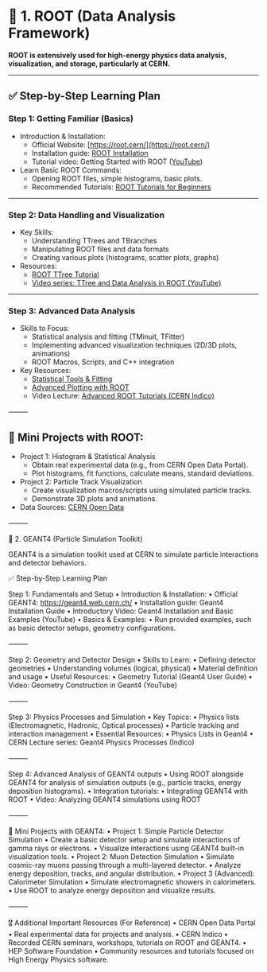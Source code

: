 # 🌳 1. ROOT (Data Analysis Framework)

**ROOT is extensively used for high-energy physics data analysis, visualization, and storage, particularly at CERN.**

---

## ✅ Step-by-Step Learning Plan

### Step 1: Getting Familiar (Basics)
- Introduction & Installation:
	- Official Website: [https://root.cern/](https://root.cern/)
	- Installation guide: [ROOT Installation](https://root.cern/install/)
	- Tutorial video: Getting Started with ROOT ([YouTube](https://youtu.be/o_BaG5zDJW4))
- Learn Basic ROOT Commands:
  	- Opening ROOT files, simple histograms, basic plots.
	- Recommended Tutorials: [ROOT Tutorials for Beginners](https://root.cern/doc/master/group__Tutorials.html)

---

### Step 2: Data Handling and Visualization
- Key Skills:
	- Understanding TTrees and TBranches
	- Manipulating ROOT files and data formats
	- Creating various plots (histograms, scatter plots, graphs)
- Resources:
  	- [ROOT TTree Tutorial](https://root.cern/manual/trees/)
	- [Video series: TTree and Data Analysis in ROOT (YouTube)](https://youtu.be/_Ev2JndPEeQ)

---

### Step 3: Advanced Data Analysis
- Skills to Focus:
	- Statistical analysis and fitting (TMinuit, TFitter)
	- Implementing advanced visualization techniques (2D/3D plots, animations)
	- ROOT Macros, Scripts, and C++ integration
- Key Resources:
	- [Statistical Tools & Fitting](https://root.cern/manual/statistics/)
	- [Advanced Plotting with ROOT](https://root.cern/doc/master/group__Graphics.html)
	- Video Lecture: [Advanced ROOT Tutorials (CERN Indico)](https://indico.cern.ch/event/795127/)

⸻

## 🎯 Mini Projects with ROOT:
- Project 1: Histogram & Statistical Analysis
	- Obtain real experimental data (e.g., from CERN Open Data Portal).
	- Plot histograms, fit functions, calculate means, standard deviations.
- Project 2: Particle Track Visualization
  	- Create visualization macros/scripts using simulated particle tracks.
	- Demonstrate 3D plots and animations.
- Data Sources: [CERN Open Data](http://opendata.cern.ch/)

⸻

🔬 2. GEANT4 (Particle Simulation Toolkit)

GEANT4 is a simulation toolkit used at CERN to simulate particle interactions and detector behaviors.

✅ Step-by-Step Learning Plan

Step 1: Fundamentals and Setup
	•	Introduction & Installation:
	•	Official GEANT4: https://geant4.web.cern.ch/
	•	Installation guide: Geant4 Installation Guide
	•	Introductory Video: Geant4 Installation and Basic Examples (YouTube)
	•	Basics & Examples:
	•	Run provided examples, such as basic detector setups, geometry configurations.

⸻

Step 2: Geometry and Detector Design
	•	Skills to Learn:
	•	Defining detector geometries
	•	Understanding volumes (logical, physical)
	•	Material definition and usage
	•	Useful Resources:
	•	Geometry Tutorial (Geant4 User Guide)
	•	Video: Geometry Construction in Geant4 (YouTube)

⸻

Step 3: Physics Processes and Simulation
	•	Key Topics:
	•	Physics lists (Electromagnetic, Hadronic, Optical processes)
	•	Particle tracking and interaction management
	•	Essential Resources:
	•	Physics Lists in Geant4
	•	CERN Lecture series: Geant4 Physics Processes (Indico)

⸻

Step 4: Advanced Analysis of GEANT4 outputs
	•	Using ROOT alongside GEANT4 for analysis of simulation outputs (e.g., particle tracks, energy deposition histograms).
	•	Integration tutorials:
	•	Integrating GEANT4 with ROOT
	•	Video: Analyzing GEANT4 simulations using ROOT

⸻

🎯 Mini Projects with GEANT4:
	•	Project 1:
Simple Particle Detector Simulation
	•	Create a basic detector setup and simulate interactions of gamma rays or electrons.
	•	Visualize interactions using GEANT4 built-in visualization tools.
	•	Project 2:
Muon Detection Simulation
	•	Simulate cosmic-ray muons passing through a multi-layered detector.
	•	Analyze energy deposition, tracks, and angular distribution.
	•	Project 3 (Advanced):
Calorimeter Simulation
	•	Simulate electromagnetic showers in calorimeters.
	•	Use ROOT to analyze energy deposition and visualize results.

⸻

🎖️ Additional Important Resources (For Reference)
	•	CERN Open Data Portal
	•	Real experimental data for projects and analysis.
	•	CERN Indico
	•	Recorded CERN seminars, workshops, tutorials on ROOT and GEANT4.
	•	HEP Software Foundation
	•	Community resources and tutorials focused on High Energy Physics software.
